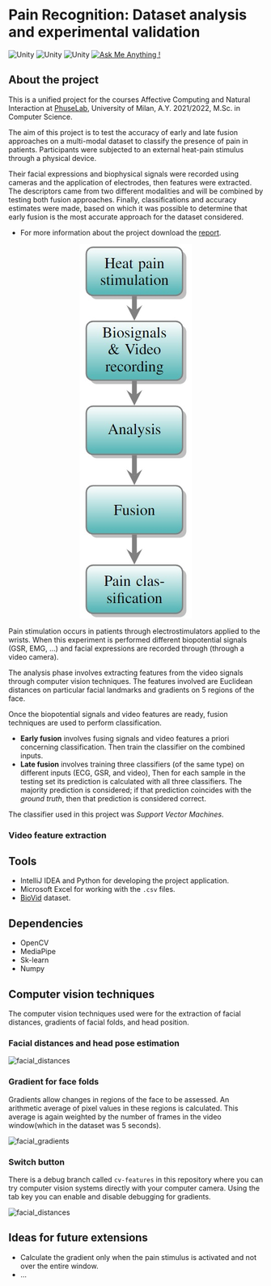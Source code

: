# Pain Recognition: Dataset analysis and experimental validation
![Unity](https://img.shields.io/badge/build-passing-green)
![Unity](https://img.shields.io/badge/license-MIT-yellowgreen)
![Unity](https://img.shields.io/badge/language-Python-brightgreen)
[![Ask Me Anything !](https://img.shields.io/badge/Ask%20me-anything-1abc9c.svg)](mailto:pagliuca.manuel@gmail.com)
## About the project
This is a unified project for the courses Affective Computing and Natural Interaction at [PhuseLab](https://phuselab.di.unimi.it/), University of Milan, A.Y. 2021/2022, M.Sc. in Computer Science.

The aim of this project is to test the accuracy of early and late fusion approaches on a multi-modal dataset to classify the presence of pain in patients. Participants were subjected to an external heat-pain stimulus through a physical device.

Their facial expressions and biophysical signals were recorded using cameras and the application of electrodes, then features were extracted. The descriptors came from two different modalities and will be combined by testing both fusion approaches. Finally, classifications and accuracy estimates were made, based on which it was possible to determine that early fusion is the most accurate approach for the dataset considered.
* For more information about the project download the [report](Pain_Detection_Manuel_Pagliuca_AC_NI_2022.pdf).
<p align="center">
    <img src="gifs/diagram.jpg"/>
</p>
Pain stimulation occurs in patients through electrostimulators applied to the wrists. When this experiment is performed different biopotential signals (GSR, EMG, ...) and facial expressions are recorded through (through a video camera).

The analysis phase involves extracting features from the video signals through computer vision techniques. The features involved are Euclidean distances on particular facial landmarks and gradients on 5 regions of the face.

Once the biopotential signals and video features are ready, fusion techniques are used to perform classification.
- **Early fusion** involves fusing signals and video features a priori concerning classification. Then train the classifier on the combined inputs.
- **Late fusion** involves training three classifiers (of the same type) on different inputs (ECG, GSR, and video), Then for each sample in the testing set its prediction is calculated with all three classifiers. The majority prediction is considered; if that prediction coincides with the *ground truth*, then that prediction is considered correct.

The classifier used in this project was *Support Vector Machines*.

### Video feature extraction
## Tools
* IntelliJ IDEA and Python for developing the project application.
* Microsoft Excel for working with the `.csv` files.
* [BioVid](https://ieeexplore.ieee.org/document/6617456) dataset.

## Dependencies
* OpenCV
* MediaPipe
* Sk-learn
* Numpy

## Computer vision techniques
The computer vision techniques used were for the extraction of facial distances, gradients of facial folds, and head position.

### Facial distances and head pose estimation
![facial_distances](gifs/facial_distances.gif)

### Gradient for face folds
Gradients allow changes in regions of the face to be assessed. An arithmetic average of pixel values in these regions is calculated.
This average is again weighted by the number of frames in the video window(which in the dataset was 5 seconds).

![facial_gradients](gifs/facial_gradients.gif)

### Switch button
There is a debug branch called `cv-features` in this repository where you can try computer vision systems directly with your computer camera. Using the tab key you can enable and disable debugging for gradients.

![facial_distances](gifs/switch.gif)

## Ideas for future extensions
- Calculate the gradient only when the pain stimulus is activated and not over the entire window.
- ...
